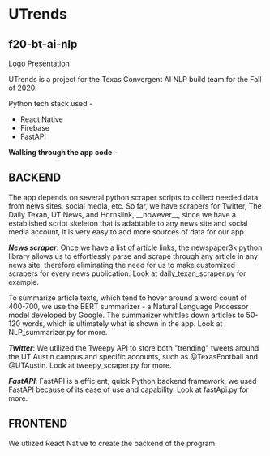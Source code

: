 # UTrends
## f20-bt-ai-nlp

[Logo](https://drive.google.com/file/d/1XhUxQwym5rZwr8NbGql3SqGvKSVTTm9X/view?usp=sharing)
[Presentation](https://docs.google.com/presentation/d/1GM5yk99FoLEdQrvWQrXttu1FRn96uA_L5eFhwBGK6lk/edit?usp=sharing)

UTrends is a project for the Texas Convergent AI NLP build team for the Fall of 2020.

Python tech stack used -
* React Native
* Firebase
* FastAPI

**Walking through the app code** -

<h2>BACKEND</h2>
The app depends on several python scraper scripts to collect needed data from news sites, social media, etc. So far, we have scrapers for Twitter, The Daily Texan, UT News, and Hornslink, __however__, since we have a established script skeleton that is adabtable to any news site and social media account, it is very easy to add more sources of data for our app. 

***News scraper***: Once we have a list of article links, the newspaper3k python library allows us to effortlessly parse and scrape through any article in any news site, therefore eliminating the need for us to make customized scrapers for every news publication. Look at daily_texan_scraper.py for example.
 
To summarize article texts, which tend to hover around a word count of 400-700, we use the BERT summarizer - a Natural Language Processor model developed by Google. The summarizer whittles down articles to 50-120 words, which is ultimately what is shown in the app. Look at NLP_summarizer.py for more.

***Twitter***: We utilized the Tweepy API to store both "trending" tweets around the UT Austin campus and specific accounts, such as @TexasFootball and @UTAustin. Look at tweepy_scraper.py for more.

***FastAPI***: FastAPI is a efficient, quick Python backend framework, we used FastAPI because of its ease of use and capability. Look at fastApi.py for more.

<h2>FRONTEND</h2>
We utlized React Native to create the backend of the program.


